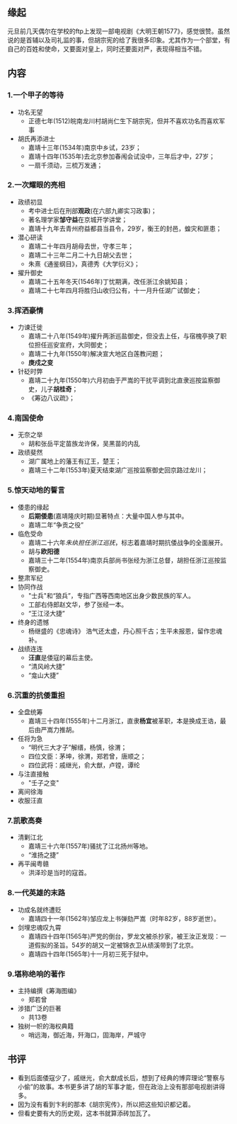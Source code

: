 ##  缘起
元旦前几天偶尔在学校的ftp上发现一部电视剧《大明王朝1577》，感觉很赞。虽然说的是首辅以及司礼监的事，但胡宗宪的给了我很多印象。尤其作为一个部堂，有自己的百姓和使命，又要面对皇上，同时还要面对严，表现得相当不错。

##  内容
###  1.一个甲子的等待
+ 功名无望
	+ 正德七年(1512)皖南龙川村胡尚仁生下胡宗宪，但并不喜欢功名而喜欢军事
+ 胡氏再添进士
	+ 嘉靖十三年(1534年)南京中乡试，23岁；
	+ 嘉靖十四年(1535年)去北京参加春闱会试没中，三年后才中，27岁；
	+ 一扇千须动，三梳万发通；

###  2.一次耀眼的亮相
+ 政绩初显  
	+ 考中进士后在刑部**观政**(在六部九卿实习政事)；
	+ 著名理学家**邹守益**在京城开学讲堂；
	+ 嘉靖十九年去青州府益都县当县令，29岁，衡王的封邑，蝗灾和匪患；
+ 潜心研读
	+ 嘉靖二十年四月胡母去世，守孝三年；
	+ 嘉靖二十三年二月二十九日胡父去世；
	+ 朱熹《通鉴纲目》，真德秀《大学衍义》；
+ 擢升御史
	+ 嘉靖二十五年冬天(1546年)丁忧期满，改任浙江余姚知县；
	+ 嘉靖二十七年四月将胜归山收归公有，十一月升任湖广试御史；

###  3.挥洒豪情
+ 力谏迁徙
	+ 嘉靖二十八年(1549年)擢升两浙巡盐御史，但没去上任，与宿槐亭换了职位担任巡安宣府，大同御史；
	+ 嘉靖二十九年(1550年)解决宣大地区白莲教问题；
	+ **庚戍之变**
+ 针砭时弊
	+ 嘉靖二十九年(1550年)六月初由于严嵩的干扰平调到北直隶巡按监察御史，儿子**胡桂奇**；
	+ 《筹边八议疏》；

###  4.南国使命
+  无奈之举
	+  胡和张岳平定苗族龙许保，吴黑苗的内乱
+  政绩斐然
	+  湖广属地上的藩王有辽王，楚王；
	+  嘉靖三十二年(1553年)夏天结束湖广巡按监察御史回京路过龙川；

###  5.惊天动地的誓言
+ 倭患的缘起
	+ **后期倭患**(嘉靖隆庆时期)显著特点：大量中国人参与其中。
	+ 嘉靖二年“争贡之役”
+ 临危受命
	+ 嘉靖二十六年*朱纨担任浙江巡抚*，标志着嘉靖时期抗倭战争的全面展开。
	+ 胡与**欧阳德**
	+ 嘉靖三十二年(1554年)南京兵部尚书张经为浙江总督，胡担任浙江巡按监察御史。
+ 整肃军纪
+ 协同作战
	+ "士兵"和“狼兵”，专指广西等西南地区出身少数民族的军人。
	+ 工部右侍郎赵文华，参了张经一本。
	+ “王江泾大捷”
+ 终身的遗憾
	+ 杨继盛的《忠魂诗》 浩气还太虚，丹心照千古；生平未报恩，留作忠魂补。
+ 战绩连连
	+ **汪直**是倭寇的幕后主使。
	+ “清风岭大捷”
	+ “龛山大捷”

###  6.沉重的抗倭重担
+ 全盘统筹
	+ 嘉靖三十四年(1555年)十二月浙江，直隶**杨宜**被革职，本是换成王诰，最后由严嵩力推胡。
+ 任将为急
	+ “明代三大才子”解缙，杨慎，徐渭；
	+ 四位文臣：茅坤，徐渭，郑若曾，唐顺之；
	+ 四位武将：戚继光，俞大猷，卢镗，谭纶
+ 与注直接触
	+ "壬子之变"
+ 离间徐海
+ 收服汪直

###  7.凯歌高奏
+ 清剿江北
	+ 嘉靖三十六年(1557年)骚扰了江北扬州等地。
	+ “淮扬之捷”
+ 再平闽粤赣
	+ 洪泽珍是当时的寇首。

###  8.一代英雄的末路
+ 功成名就终遭贬
	+ 嘉靖四十一年(1562年)邹应龙上书弹劾严嵩（时年82岁，88岁逝世）。
+ 剑埋忠魂叹九霄
	+ 嘉靖四十四年(1565年)严党的倒台，罗龙文被杀抄家，被王汝正发现：一道假拟的圣旨。54岁的胡又一定被锦衣卫从绩溪带到了北京。
	+ 嘉靖四十四年(1565年)十一月初三死于狱中。

###  9.堪称绝响的著作
+ 主持编撰《筹海图编》
	+ 郑若曾
+ 涉猎广泛的巨著
	+ 共13卷
+ 独树一帜的海权典籍
	+ 哨远海，御近海，歼海口，固海岸，严城守



##  书评
+ 看到后面倭寇少了，戚继光，俞大猷成长后，想到了经典的博弈理论“警察与小偷”的故事。本书更多讲了胡的军事才能，但在政治上没有那部电视剧讲得多。
+ 因为没有看到卞利的那本《胡宗宪传》，所以把这些知识都记着。
+ 但看史要有大的历史观，这本书就算添砖加瓦了。
